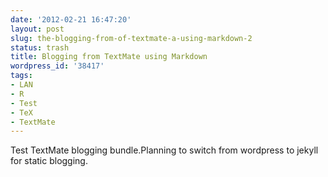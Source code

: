 ```yaml
---
date: '2012-02-21 16:47:20'
layout: post
slug: the-blogging-from-of-textmate-a-using-markdown-2
status: trash
title: Blogging from TextMate using Markdown
wordpress_id: '38417'
tags:
- LAN
- R
- Test
- TeX
- TextMate
---
```


Test TextMate blogging bundle.Planning to switch from wordpress to jekyll for static blogging.
